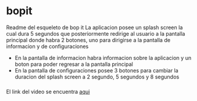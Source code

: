# bopit
Readme del esqueleto de bop it
La aplicacion posee un splash screen la cual dura 5 segundos que posteriormente redirige al usuario a la pantalla principal donde habra 2 botones, uno para dirigirse a la pantalla de informacion y de configuraciones
- En la pantalla de informacion habra informacion sobre la aplicacion y un boton para poder regresar a la pantalla principal
- En la pantalla de configuraciones posee 3 botones para cambiar la duracion del splash screen a 2 segundo, 5 segundos y 8 segundos
###
El link del video se encuentra [aqui]()
